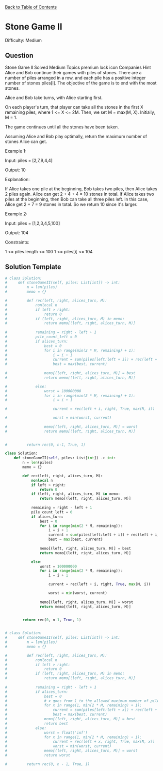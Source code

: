 [Back to Table of Contents](../README.md)

# Stone Game II
Difficulty: Medium

## Question
Stone Game II
Solved
Medium
Topics
premium lock icon
Companies
Hint
Alice and Bob continue their games with piles of stones. There are a number of piles arranged in a row, and each pile has a positive integer number of stones piles[i]. The objective of the game is to end with the most stones.

Alice and Bob take turns, with Alice starting first.

On each player's turn, that player can take all the stones in the first X remaining piles, where 1 <= X <= 2M. Then, we set M = max(M, X). Initially, M = 1.

The game continues until all the stones have been taken.

Assuming Alice and Bob play optimally, return the maximum number of stones Alice can get.

 

Example 1:

Input: piles = [2,7,9,4,4]

Output: 10

Explanation:

If Alice takes one pile at the beginning, Bob takes two piles, then Alice takes 2 piles again. Alice can get 2 + 4 + 4 = 10 stones in total.
If Alice takes two piles at the beginning, then Bob can take all three piles left. In this case, Alice get 2 + 7 = 9 stones in total.
So we return 10 since it's larger.

Example 2:

Input: piles = [1,2,3,4,5,100]

Output: 104

 

Constraints:

1 <= piles.length <= 100
1 <= piles[i] <= 104

## Solution Template
```python
# class Solution:
#     def stoneGameII(self, piles: List[int]) -> int:
#         n = len(piles)
#         memo = {}

#         def rec(left, right, alices_turn, M):
#             nonlocal n
#             if left > right:
#                 return 0
#             if (left, right, alices_turn, M) in memo:
#                 return memo[(left, right, alices_turn, M)]
            
#             remaining = right - left + 1
#             pile_count_left = 0
#             if alices_turn:
#                 best = 0
#                 for i in range(min(2 * M, remaining) + 1):
#                     i = i + 1
#                     current = sum(piles[left:left + i]) + rec(left + i, right, False, max(M, i))
#                     best = max(best, current)
                
#                 memo[(left, right, alices_turn, M)] = best
#                 return memo[(left, right, alices_turn, M)]

#             else:
#                 worst = 100000000
#                 for i in range(min(2 * M, remaining) + 1):
#                     i = i + 1

#                     current = rec(left + i, right, True, max(M, i))

#                     worst = min(worst, current)
                
#                 memo[(left, right, alices_turn, M)] = worst
#                 return memo[(left, right, alices_turn, M)]

        
#         return rec(0, n-1, True, 1)

class Solution:
    def stoneGameII(self, piles: List[int]) -> int:
        n = len(piles)
        memo = {}

        def rec(left, right, alices_turn, M):
            nonlocal n
            if left > right:
                return 0
            if (left, right, alices_turn, M) in memo:
                return memo[(left, right, alices_turn, M)]
            
            remaining = right - left + 1
            pile_count_left = 0
            if alices_turn:
                best = 0
                for i in range(min(2 * M, remaining)):
                    i = i + 1
                    current = sum(piles[left:left + i]) + rec(left + i, right, False, max(M, i))
                    best = max(best, current)
                
                memo[(left, right, alices_turn, M)] = best
                return memo[(left, right, alices_turn, M)]

            else:
                worst = 100000000
                for i in range(min(2 * M, remaining)):
                    i = i + 1

                    current = rec(left + i, right, True, max(M, i))

                    worst = min(worst, current)
                
                memo[(left, right, alices_turn, M)] = worst
                return memo[(left, right, alices_turn, M)]

        
        return rec(0, n-1, True, 1)


# class Solution:
#     def stoneGameII(self, piles: List[int]) -> int:
#         n = len(piles)
#         memo = {}

#         def rec(left, right, alices_turn, M):
#             nonlocal n
#             if left > right:
#                 return 0
#             if (left, right, alices_turn, M) in memo:
#                 return memo[(left, right, alices_turn, M)]
            
#             remaining = right - left + 1
#             if alices_turn:
#                 best = 0
#                 # x goes from 1 to the allowed maximum number of piles.
#                 for x in range(1, min(2 * M, remaining) + 1):
#                     current = sum(piles[left:left + x]) + rec(left + x, right, False, max(M, x))
#                     best = max(best, current)
#                 memo[(left, right, alices_turn, M)] = best
#                 return best
#             else:
#                 worst = float('inf')
#                 for x in range(1, min(2 * M, remaining) + 1):
#                     current = rec(left + x, right, True, max(M, x))
#                     worst = min(worst, current)
#                 memo[(left, right, alices_turn, M)] = worst
#                 return worst

#         return rec(0, n - 1, True, 1)
```
